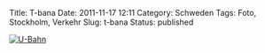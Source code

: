 Title: T-bana
Date: 2011-11-17 12:11
Category: Schweden
Tags: Foto, Stockholm, Verkehr
Slug: t-bana
Status: published

[![U-Bahn](/pic/tbangul_s.jpg "U-Bahn")](/pic/tbangul_l.jpg)

